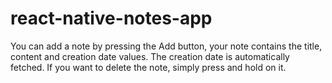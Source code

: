 # react-native-notes-app

You can add a note by pressing the Add button, your note contains the title, content and creation date values. 
The creation date is automatically fetched.
If you want to delete the note, simply press and hold on it.